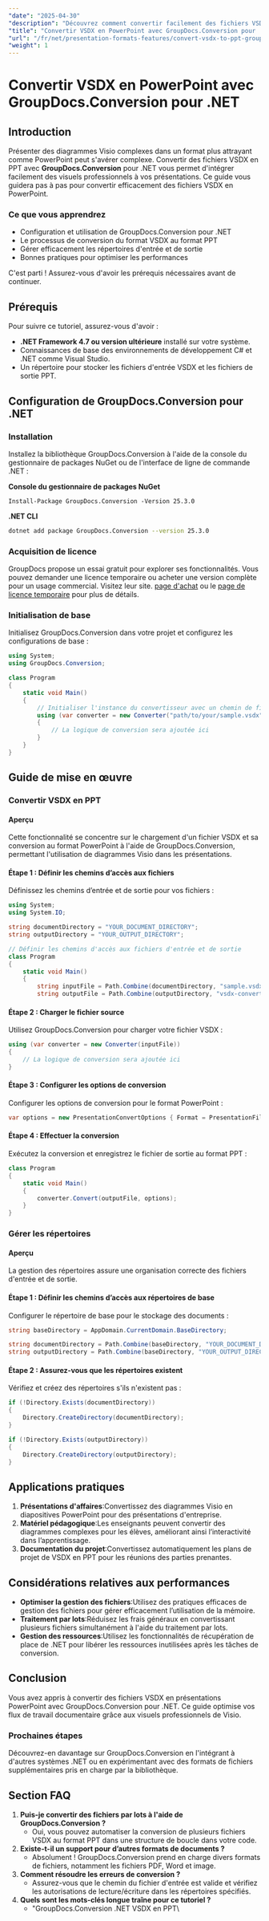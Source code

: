 ```yaml
---
"date": "2025-04-30"
"description": "Découvrez comment convertir facilement des fichiers VSDX en présentations PowerPoint attrayantes grâce à GroupDocs.Conversion pour .NET. Suivez ce guide étape par étape pour améliorer le rendu visuel de vos présentations."
"title": "Convertir VSDX en PowerPoint avec GroupDocs.Conversion pour .NET"
"url": "/fr/net/presentation-formats-features/convert-vsdx-to-ppt-groupdocs-dotnet/"
"weight": 1
---
```


# Convertir VSDX en PowerPoint avec GroupDocs.Conversion pour .NET

## Introduction

Présenter des diagrammes Visio complexes dans un format plus attrayant comme PowerPoint peut s'avérer complexe. Convertir des fichiers VSDX en PPT avec **GroupDocs.Conversion** pour .NET vous permet d'intégrer facilement des visuels professionnels à vos présentations. Ce guide vous guidera pas à pas pour convertir efficacement des fichiers VSDX en PowerPoint.

### Ce que vous apprendrez
- Configuration et utilisation de GroupDocs.Conversion pour .NET
- Le processus de conversion du format VSDX au format PPT
- Gérer efficacement les répertoires d'entrée et de sortie
- Bonnes pratiques pour optimiser les performances

C'est parti ! Assurez-vous d'avoir les prérequis nécessaires avant de continuer.

## Prérequis

Pour suivre ce tutoriel, assurez-vous d'avoir :

- **.NET Framework 4.7 ou version ultérieure** installé sur votre système.
- Connaissances de base des environnements de développement C# et .NET comme Visual Studio.
- Un répertoire pour stocker les fichiers d'entrée VSDX et les fichiers de sortie PPT.

## Configuration de GroupDocs.Conversion pour .NET

### Installation

Installez la bibliothèque GroupDocs.Conversion à l'aide de la console du gestionnaire de packages NuGet ou de l'interface de ligne de commande .NET :

**Console du gestionnaire de packages NuGet**
```shell
Install-Package GroupDocs.Conversion -Version 25.3.0
```

**\.NET CLI**
```bash
dotnet add package GroupDocs.Conversion --version 25.3.0
```

### Acquisition de licence

GroupDocs propose un essai gratuit pour explorer ses fonctionnalités. Vous pouvez demander une licence temporaire ou acheter une version complète pour un usage commercial. Visitez leur site. [page d'achat](https://purchase.groupdocs.com/buy) ou le [page de licence temporaire](https://purchase.groupdocs.com/temporary-license/) pour plus de détails.

### Initialisation de base

Initialisez GroupDocs.Conversion dans votre projet et configurez les configurations de base :

```csharp
using System;
using GroupDocs.Conversion;

class Program
{
    static void Main()
    {
        // Initialiser l'instance du convertisseur avec un chemin de fichier VSDX source
        using (var converter = new Converter("path/to/your/sample.vsdx"))
        {
            // La logique de conversion sera ajoutée ici
        }
    }
}
```

## Guide de mise en œuvre

### Convertir VSDX en PPT

#### Aperçu
Cette fonctionnalité se concentre sur le chargement d'un fichier VSDX et sa conversion au format PowerPoint à l'aide de GroupDocs.Conversion, permettant l'utilisation de diagrammes Visio dans les présentations.

#### Étape 1 : Définir les chemins d’accès aux fichiers
Définissez les chemins d’entrée et de sortie pour vos fichiers :

```csharp
using System;
using System.IO;

string documentDirectory = "YOUR_DOCUMENT_DIRECTORY";
string outputDirectory = "YOUR_OUTPUT_DIRECTORY";

// Définir les chemins d'accès aux fichiers d'entrée et de sortie
class Program
{
    static void Main()
    {
        string inputFile = Path.Combine(documentDirectory, "sample.vsdx");
        string outputFile = Path.Combine(outputDirectory, "vsdx-converted-to.ppt");
```

#### Étape 2 : Charger le fichier source
Utilisez GroupDocs.Conversion pour charger votre fichier VSDX :

```csharp
using (var converter = new Converter(inputFile))
{
    // La logique de conversion sera ajoutée ici
}
```

#### Étape 3 : Configurer les options de conversion
Configurer les options de conversion pour le format PowerPoint :

```csharp
var options = new PresentationConvertOptions { Format = PresentationFileType.Ppt };
```

#### Étape 4 : Effectuer la conversion
Exécutez la conversion et enregistrez le fichier de sortie au format PPT :

```csharp
class Program
{
    static void Main()
    {
        converter.Convert(outputFile, options);
    }
}
```

### Gérer les répertoires

#### Aperçu
La gestion des répertoires assure une organisation correcte des fichiers d'entrée et de sortie.

#### Étape 1 : Définir les chemins d’accès aux répertoires de base
Configurer le répertoire de base pour le stockage des documents :

```csharp
string baseDirectory = AppDomain.CurrentDomain.BaseDirectory;

string documentDirectory = Path.Combine(baseDirectory, "YOUR_DOCUMENT_DIRECTORY");
string outputDirectory = Path.Combine(baseDirectory, "YOUR_OUTPUT_DIRECTORY");
```

#### Étape 2 : Assurez-vous que les répertoires existent
Vérifiez et créez des répertoires s'ils n'existent pas :

```csharp
if (!Directory.Exists(documentDirectory))
{
    Directory.CreateDirectory(documentDirectory);
}

if (!Directory.Exists(outputDirectory))
{
    Directory.CreateDirectory(outputDirectory);
}
```

## Applications pratiques
1. **Présentations d'affaires**:Convertissez des diagrammes Visio en diapositives PowerPoint pour des présentations d'entreprise.
2. **Matériel pédagogique**:Les enseignants peuvent convertir des diagrammes complexes pour les élèves, améliorant ainsi l’interactivité dans l’apprentissage.
3. **Documentation du projet**:Convertissez automatiquement les plans de projet de VSDX en PPT pour les réunions des parties prenantes.

## Considérations relatives aux performances
- **Optimiser la gestion des fichiers**:Utilisez des pratiques efficaces de gestion des fichiers pour gérer efficacement l’utilisation de la mémoire.
- **Traitement par lots**:Réduisez les frais généraux en convertissant plusieurs fichiers simultanément à l'aide du traitement par lots.
- **Gestion des ressources**:Utilisez les fonctionnalités de récupération de place de .NET pour libérer les ressources inutilisées après les tâches de conversion.

## Conclusion
Vous avez appris à convertir des fichiers VSDX en présentations PowerPoint avec GroupDocs.Conversion pour .NET. Ce guide optimise vos flux de travail documentaire grâce aux visuels professionnels de Visio.

### Prochaines étapes
Découvrez-en davantage sur GroupDocs.Conversion en l'intégrant à d'autres systèmes .NET ou en expérimentant avec des formats de fichiers supplémentaires pris en charge par la bibliothèque.

## Section FAQ
1. **Puis-je convertir des fichiers par lots à l'aide de GroupDocs.Conversion ?**
   - Oui, vous pouvez automatiser la conversion de plusieurs fichiers VSDX au format PPT dans une structure de boucle dans votre code.
2. **Existe-t-il un support pour d’autres formats de documents ?**
   - Absolument ! GroupDocs.Conversion prend en charge divers formats de fichiers, notamment les fichiers PDF, Word et image.
3. **Comment résoudre les erreurs de conversion ?**
   - Assurez-vous que le chemin du fichier d'entrée est valide et vérifiez les autorisations de lecture/écriture dans les répertoires spécifiés.
4. **Quels sont les mots-clés longue traîne pour ce tutoriel ?**
   - "GroupDocs.Conversion .NET VSDX en PPT\